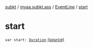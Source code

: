[subkt](../../index.md) / [myaa.subkt.ass](../index.md) / [EventLine](index.md) / [start](./start.md)

# start

`var start: `[`Duration`](https://docs.oracle.com/javase/9/docs/api/java/time/Duration.html) [(source)](https://github.com/Myaamori/SubKt/blob/0.1.8/src/main/kotlin/myaa/subkt/ass/parser.kt#L453)
